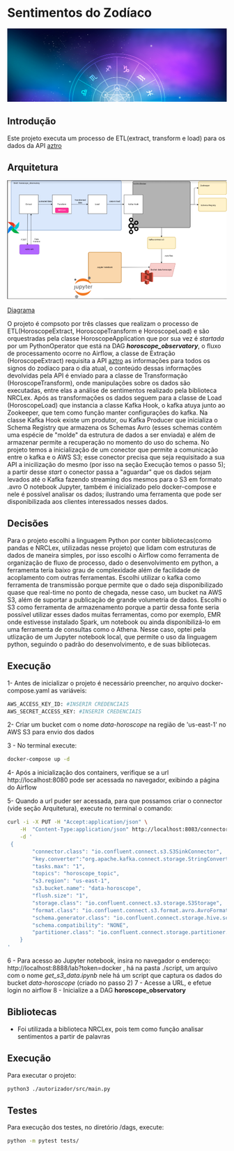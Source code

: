 # Sentimentos do Zodíaco

![diagrama do projeto](capa_horoscopo.jpg)

## Introdução

Este projeto executa um processo de ETL(extract, transform e load) para os dados da API [aztro](https://aztro.sameerkumar.website/)

## Arquitetura 
![diagrama do projeto](diagram_horoscope_observatory.png)


[Diagrama](https://drive.google.com/file/d/12XrBU3C4vPOY_7o1dy-U_Susmvuv6Tr1/view?usp=sharing)

O projeto é compsoto por três classes que realizam o processo de ETL(HoroscopeExtract, HoroscopeTransform e HoroscopeLoad) e são orquestradas pela classe HoroscopeApplication que por sua vez é *startada* por um PythonOperator que está na DAG ***horoscope_observatory***, o fluxo de processamento ocorre no Airflow, a classe de Extração (HoroscopeExtract) requisita a API [aztro](https://aztro.sameerkumar.website/) as informações para todos os signos do zodíaco para o dia atual, o conteúdo dessas informações devolvidas pela API é enviado para a classe de Transformação (HoroscopeTransform), onde manipulações sobre os dados são executadas, entre elas a análise de sentimentos realizado pela biblioteca NRCLex.
Após as transformações os dados seguem para a classe de Load (HoroscopeLoad) que instancia a classe Kafka Hook, o kafka atuya junto ao Zookeeper, que tem como função manter configurações do kafka. 
Na classe Kafka Hook existe um produtor, ou Kafka Producer que inicializa o Schema Registry que armazena os Schemas Avro (esses schemas contém uma espécie de "molde" da estrutura de dados a ser enviada) e além de armazenar permite a recuperação no momento do uso do schema.
No projeto temos a inicialização de um conector que permite a comunicação entre o kafka e o AWS S3; esse conector precisa que seja requisitado a sua API a inicilização do mesmo (por isso na seção Execução temos o passo 5); a partir desse *start* o conector passa a "aguardar" que os dados sejam levados até o Kafka fazendo streaming dos mesmos para o S3 em formato .avro
O notebook Jupyter, também é inicializado pelo docker-compose e nele é possível analisar os dados; ilustrando uma ferramenta que pode ser disponibilizada aos clientes interessados nesses dados.


## Decisões
Para o projeto escolhi a linguagem Python por conter bibliotecas(como pandas e NRCLex, utilizadas nesse projeto) que lidam com estruturas de dados de maneira simples, por isso escolhi o Airflow como ferramenta de organização de fluxo de processo, dado o  desenvolvimento em python, a ferramenta teria baixo grau de complexidade além de facilidade de acoplamento com outras ferramentas.
Escolhi utilizar o kafka como ferramenta de transmissão porque permite que o dado seja disponibilizado quase que real-time no ponto de chegada, nesse caso, um bucket na AWS S3, além de suportar a publicação de grande volumetria de dados.
Escolhi o S3 como ferramenta de armazenamento porque a partir dessa fonte seria possível utilizar esses dados muitas ferramentas, como por exemplo, EMR onde estivesse instalado Spark, um notebook ou ainda disponibilizá-lo em uma ferramenta de consultas como o Athena. Nesse caso, optei pela utlização de um Jupyter notebook local, que permite o uso da linguagem python, seguindo o padrão do desenvolvimento, e de suas bibliotecas. 

## Execução

1- Antes de inicializar o projeto é necessário preencher, no arquivo docker-compose.yaml as variáveis:
```bash
AWS_ACCESS_KEY_ID: #INSERIR CREDENCIAIS
AWS_SECRET_ACCESS_KEY: #INSERIR CREDENCIAIS
```
2- Criar um bucket com o nome *data-horoscope* na região de 'us-east-1' no AWS S3 para envio dos dados

3 - No terminal execute:
```bash
docker-compose up -d
```
4- Após a inicialização dos containers, verifique se a url http://localhost:8080 pode ser acessada no navegador, exibindo a página do Airflow 

5- Quando a url puder ser acessada, para que possamos criar o connector (vide seção Arquitetura), execute no terminal o comando:
```bash
curl -i -X PUT -H "Accept:application/json" \
    -H  "Content-Type:application/json" http://localhost:8083/connectors/sink-s3-voluble/config \
    -d '
 {
		"connector.class": "io.confluent.connect.s3.S3SinkConnector",
		"key.converter":"org.apache.kafka.connect.storage.StringConverter",
		"tasks.max": "1",
		"topics": "horoscope_topic",
		"s3.region": "us-east-1",
		"s3.bucket.name": "data-horoscope",
		"flush.size": "1",
		"storage.class": "io.confluent.connect.s3.storage.S3Storage",
		"format.class": "io.confluent.connect.s3.format.avro.AvroFormat",
		"schema.generator.class": "io.confluent.connect.storage.hive.schema.DefaultSchemaGenerator",
		"schema.compatibility": "NONE",
	    "partitioner.class": "io.confluent.connect.storage.partitioner.DefaultPartitioner"
	}
'
```
6 - Para acesso ao Jupyter notebook, insira no navegador o endereço:  http://localhost:8888/lab?token=docker , há na pasta ./script, um arquivo com o nome *get_s3_data.ipynb* nele há um script que captura os dados do bucket *data-horoscope* (criado no passo 2)
7 - Acesse a URL, e efetue login no airflow
8 - Inicialize a a DAG **horoscope_observatory**

 


## Bibliotecas
- Foi utilizada a biblioteca NRCLex, pois tem como função analisar sentimentos a partir de palavras
 
## Execução
Para executar o projeto:
 ```sh
 python3 ./autorizador/src/main.py
 ```
## Testes
 Para execução dos testes, no diretório /dags, execute:
 ```sh
 python -m pytest tests/
 ```